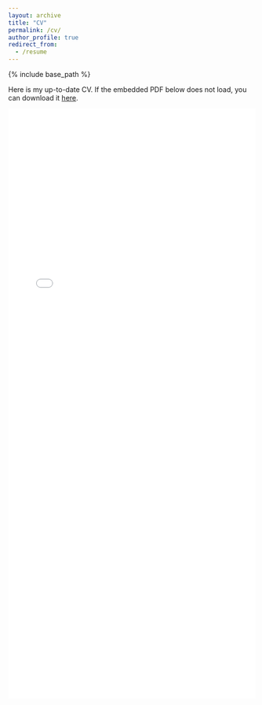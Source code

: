 ```yaml
---
layout: archive
title: "CV"
permalink: /cv/
author_profile: true
redirect_from:
  - /resume
---
```


{% include base_path %}

<!-- <h2>CV</h2> -->
<!-- <p>If the embedded PDF below does not load, you can download it <a href="/files/CV_minwei.pdf">here</a>.</p> -->
<!-- download directly -->
<p>Here is my up-to-date CV. If the embedded PDF below does not load, you can download it <a href="/files/CV_minwei.pdf" download="CV_minwei.pdf">here</a>.</p>

<embed src="/files/CV_minwei.pdf" width="100%" height="1200px" type="application/pdf">

<!-- Education
======
* Ph.D in Version Control Theory, GitHub University, 2018 (expected)
* M.S. in Jekyll, GitHub University, 2014
* B.S. in GitHub, GitHub University, 2012

Work experience
======
* Spring 2024: Academic Pages Collaborator
  * Github University
  * Duties includes: Updates and improvements to template
  * Supervisor: The Users

* Fall 2015: Research Assistant
  * Github University
  * Duties included: Merging pull requests
  * Supervisor: Professor Hub

* Summer 2015: Research Assistant
  * Github University
  * Duties included: Tagging issues
  * Supervisor: Professor Git
  
Skills
======
* Skill 1
* Skill 2
  * Sub-skill 2.1
  * Sub-skill 2.2
  * Sub-skill 2.3
* Skill 3

Publications
======
  <ul>{% for post in site.publications reversed %}
    {% include archive-single-cv.html %}
  {% endfor %}</ul>
  
Talks
======
  <ul>{% for post in site.talks reversed %}
    {% include archive-single-talk-cv.html  %}
  {% endfor %}</ul>
  
Teaching
======
  <ul>{% for post in site.teaching reversed %}
    {% include archive-single-cv.html %}
  {% endfor %}</ul>
  
Service and leadership
======
* Currently signed in to 43 different slack teams -->
